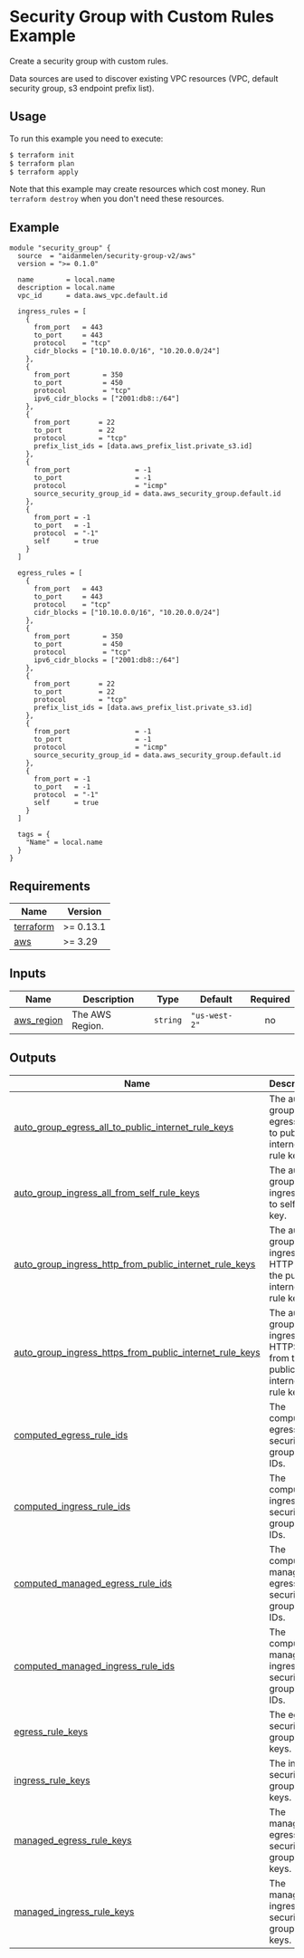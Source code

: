 # Security Group with Custom Rules Example

Create a security group with custom rules.

Data sources are used to discover existing VPC resources (VPC, default security group, s3 endpoint prefix list).

## Usage

To run this example you need to execute:

```bash
$ terraform init
$ terraform plan
$ terraform apply
```

Note that this example may create resources which cost money. Run `terraform destroy` when you don't need these resources.

<!-- BEGINNING OF PRE-COMMIT-TERRAFORM DOCS HOOK -->

## Example

```hcl
module "security_group" {
  source  = "aidanmelen/security-group-v2/aws"
  version = ">= 0.1.0"

  name        = local.name
  description = local.name
  vpc_id      = data.aws_vpc.default.id

  ingress_rules = [
    {
      from_port   = 443
      to_port     = 443
      protocol    = "tcp"
      cidr_blocks = ["10.10.0.0/16", "10.20.0.0/24"]
    },
    {
      from_port        = 350
      to_port          = 450
      protocol         = "tcp"
      ipv6_cidr_blocks = ["2001:db8::/64"]
    },
    {
      from_port       = 22
      to_port         = 22
      protocol        = "tcp"
      prefix_list_ids = [data.aws_prefix_list.private_s3.id]
    },
    {
      from_port                = -1
      to_port                  = -1
      protocol                 = "icmp"
      source_security_group_id = data.aws_security_group.default.id
    },
    {
      from_port = -1
      to_port   = -1
      protocol  = "-1"
      self      = true
    }
  ]

  egress_rules = [
    {
      from_port   = 443
      to_port     = 443
      protocol    = "tcp"
      cidr_blocks = ["10.10.0.0/16", "10.20.0.0/24"]
    },
    {
      from_port        = 350
      to_port          = 450
      protocol         = "tcp"
      ipv6_cidr_blocks = ["2001:db8::/64"]
    },
    {
      from_port       = 22
      to_port         = 22
      protocol        = "tcp"
      prefix_list_ids = [data.aws_prefix_list.private_s3.id]
    },
    {
      from_port                = -1
      to_port                  = -1
      protocol                 = "icmp"
      source_security_group_id = data.aws_security_group.default.id
    },
    {
      from_port = -1
      to_port   = -1
      protocol  = "-1"
      self      = true
    }
  ]

  tags = {
    "Name" = local.name
  }
}
```

## Requirements

| Name | Version |
|------|---------|
| <a name="requirement_terraform"></a> [terraform](#requirement\_terraform) | >= 0.13.1 |
| <a name="requirement_aws"></a> [aws](#requirement\_aws) | >= 3.29 |
## Inputs

| Name | Description | Type | Default | Required |
|------|-------------|------|---------|:--------:|
| <a name="input_aws_region"></a> [aws\_region](#input\_aws\_region) | The AWS Region. | `string` | `"us-west-2"` | no |
## Outputs

| Name | Description |
|------|-------------|
| <a name="output_auto_group_egress_all_to_public_internet_rule_keys"></a> [auto\_group\_egress\_all\_to\_public\_internet\_rule\_keys](#output\_auto\_group\_egress\_all\_to\_public\_internet\_rule\_keys) | The auto group egress all to public internet rule keys. |
| <a name="output_auto_group_ingress_all_from_self_rule_keys"></a> [auto\_group\_ingress\_all\_from\_self\_rule\_keys](#output\_auto\_group\_ingress\_all\_from\_self\_rule\_keys) | The auto group ingress all to self rule key. |
| <a name="output_auto_group_ingress_http_from_public_internet_rule_keys"></a> [auto\_group\_ingress\_http\_from\_public\_internet\_rule\_keys](#output\_auto\_group\_ingress\_http\_from\_public\_internet\_rule\_keys) | The auto group ingress HTTP from the public internet rule keys. |
| <a name="output_auto_group_ingress_https_from_public_internet_rule_keys"></a> [auto\_group\_ingress\_https\_from\_public\_internet\_rule\_keys](#output\_auto\_group\_ingress\_https\_from\_public\_internet\_rule\_keys) | The auto group ingress HTTPS from the public internet rule keys. |
| <a name="output_computed_egress_rule_ids"></a> [computed\_egress\_rule\_ids](#output\_computed\_egress\_rule\_ids) | The computed egress security group rule IDs. |
| <a name="output_computed_ingress_rule_ids"></a> [computed\_ingress\_rule\_ids](#output\_computed\_ingress\_rule\_ids) | The computed ingress security group rule IDs. |
| <a name="output_computed_managed_egress_rule_ids"></a> [computed\_managed\_egress\_rule\_ids](#output\_computed\_managed\_egress\_rule\_ids) | The computed managed egress security group rule IDs. |
| <a name="output_computed_managed_ingress_rule_ids"></a> [computed\_managed\_ingress\_rule\_ids](#output\_computed\_managed\_ingress\_rule\_ids) | The computed managed ingress security group rule IDs. |
| <a name="output_egress_rule_keys"></a> [egress\_rule\_keys](#output\_egress\_rule\_keys) | The egress security group rule keys. |
| <a name="output_ingress_rule_keys"></a> [ingress\_rule\_keys](#output\_ingress\_rule\_keys) | The ingress security group rule keys. |
| <a name="output_managed_egress_rule_keys"></a> [managed\_egress\_rule\_keys](#output\_managed\_egress\_rule\_keys) | The managed egress security group rule keys. |
| <a name="output_managed_ingress_rule_keys"></a> [managed\_ingress\_rule\_keys](#output\_managed\_ingress\_rule\_keys) | The managed ingress security group rule keys. |
<!-- END OF PRE-COMMIT-TERRAFORM DOCS HOOK -->
